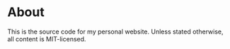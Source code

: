 # About

This is the source code for my personal website.
Unless stated otherwise, all content is MIT-licensed.
